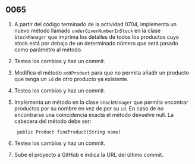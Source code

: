## 0065

1. A partir del código terminado de la actividad 0704, implementa un nuevo método llamado `underGivenNumberInStock` en la clase `StockManager` que imprima los detalles de todos los productos cuyo stock está por debajo de un determinado número que será pasado como parámetro al método.

2. Testea los cambios y haz un commit.

3. Modifica el método `addProduct` para que no permita añadir un producto que tenga un `id` de otro producto ya existente.

4. Testea los cambios y haz un commit.

5. Implementa un método en la clase `StockManager` que permita encontrar productos por su nombre en vez de por su `id`. En caso de no encontrarse una coincidencia exacta el método devuelve null. La cabecera del método debe ser: 

        public Product findProduct(String name)
    

6. Testea los cambios y haz un commit.

7. Sube el proyecto a GitHub e indica la URL del último commit.
